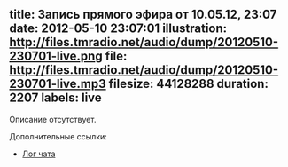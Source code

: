 title: Запись прямого эфира от 10.05.12, 23:07
date: 2012-05-10 23:07:01
illustration: http://files.tmradio.net/audio/dump/20120510-230701-live.png
file: http://files.tmradio.net/audio/dump/20120510-230701-live.mp3
filesize: 44128288
duration: 2207
labels: live
---
Описание отсутствует.

Дополнительные ссылки:

- [Лог чата](http://files.tmradio.net/audio/dump/20120510-230701-live.log)
